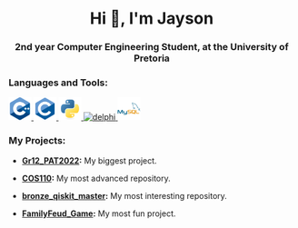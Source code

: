 <h1 align="center">Hi 👋, I'm Jayson</h1>
<h3 align="center">2nd year Computer Engineering Student, at the University of Pretoria</h3>

<h3 align="left">Languages and Tools:</h3>
<p align="left">
  <a href="https://www.w3schools.com/cpp/" target="_blank" rel="noreferrer">
    <img src="https://raw.githubusercontent.com/devicons/devicon/master/icons/cplusplus/cplusplus-original.svg" alt="cplusplus" width="40" height="40"/>
  </a>
  <a href="https://www.cprogramming.com/" target="_blank" rel="noreferrer">
    <img src="https://raw.githubusercontent.com/devicons/devicon/master/icons/c/c-original.svg" alt="c" width="40" height="40"/>
  </a>
  <a href="https://www.python.org" target="_blank" rel="noreferrer">
    <img src="https://raw.githubusercontent.com/devicons/devicon/master/icons/python/python-original.svg" alt="python" width="40" height="40"/>
  </a>
  <a href="https://www.embarcadero.com/products/delphi" target="_blank" rel="noreferrer">
    <img src="https://cdn-icons-png.flaticon.com/512/5968/5968252.png" alt="delphi" width="40" height="40"/>
  </a>
  <a href="https://www.mysql.com/" target="_blank" rel="noreferrer">
    <img src="https://raw.githubusercontent.com/devicons/devicon/master/icons/mysql/mysql-original-wordmark.svg" alt="mysql" width="40" height="40"/>
  </a>
</p>

### My Projects:

- **[Gr12_PAT2022](https://github.com/JaysonBam/Gr12_PAT2022):** My biggest project.

- **[COS110](https://github.com/JaysonBam/COS110):** My most advanced repository.

- **[bronze_qiskit_master](https://github.com/JaysonBam/bronze_qiskit_master):** My most interesting repository.

- **[FamilyFeud_Game](https://github.com/JaysonBam/FamilyFeud_Game):** My most fun project.
